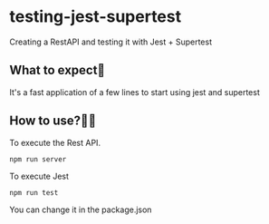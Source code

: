 # testing-jest-supertest
Creating a RestAPI and testing it with Jest + Supertest

## What to expect👀

It's a fast application of a few lines to start using jest and supertest

## How to use?🐱‍🏍

To execute the Rest API.

```npm run server```

To execute Jest

```npm run test ```

You can change it in the package.json
